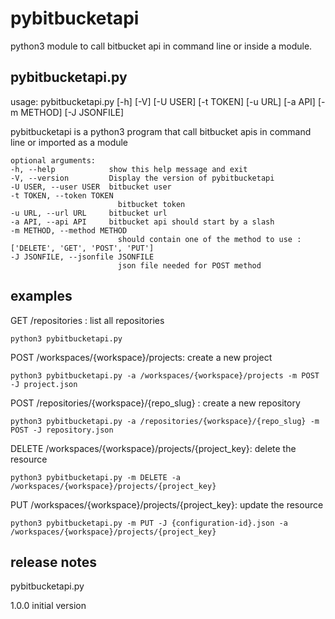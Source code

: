 # pybitbucketapi
python3 module to call bitbucket api in command line or inside a module.  


## pybitbucketapi.py


usage: pybitbucketapi.py [-h] [-V] [-U USER] [-t TOKEN] [-u URL] [-a API] [-m METHOD] [-J JSONFILE] 

pybitbucketapi is a python3 program that call bitbucket apis in command line or imported as a module

    optional arguments:
    -h, --help            show this help message and exit
    -V, --version         Display the version of pybitbucketapi
    -U USER, --user USER  bitbucket user
    -t TOKEN, --token TOKEN
                            bitbucket token
    -u URL, --url URL     bitbucket url
    -a API, --api API     bitbucket api should start by a slash
    -m METHOD, --method METHOD
                            should contain one of the method to use : ['DELETE', 'GET', 'POST', 'PUT']
    -J JSONFILE, --jsonfile JSONFILE
                            json file needed for POST method



## examples 

GET /repositories : list all repositories

    python3 pybitbucketapi.py 

POST /workspaces/{workspace}/projects: create a new project

    python3 pybitbucketapi.py -a /workspaces/{workspace}/projects -m POST -J project.json

POST /repositories/{workspace}/{repo_slug} : create a new repository

    python3 pybitbucketapi.py -a /repositories/{workspace}/{repo_slug} -m POST -J repository.json

DELETE /workspaces/{workspace}/projects/{project_key}: delete the resource

    python3 pybitbucketapi.py -m DELETE -a /workspaces/{workspace}/projects/{project_key}

PUT /workspaces/{workspace}/projects/{project_key}: update the resource 

    python3 pybitbucketapi.py -m PUT -J {configuration-id}.json -a /workspaces/{workspace}/projects/{project_key}


## release notes

pybitbucketapi.py

1.0.0 initial version